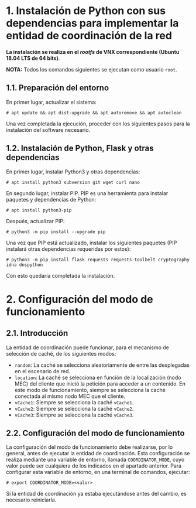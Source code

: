 # 1. Instalación de Python con sus dependencias para implementar la entidad de coordinación de la red

**La instalación se realiza en el _rootfs_ de VNX correspondiente (Ubuntu 18.04 LTS de 64 bits)**.

**NOTA:** Todos los comandos siguientes se ejecutan como usuario `root`.

## 1.1. Preparación del entorno

En primer lugar, actualizar el sistema:

```
# apt update && apt dist-upgrade && apt autoremove && apt autoclean
```

Una vez completada la ejecución, proceder con los siguientes pasos para la instalación del software necesario.

## 1.2. Instalación de Python, Flask y otras dependencias

En primer lugar, instalar Python3 y otras dependencias:

```
# apt install python3 subversion git wget curl nano
```

En segundo lugar, instalar PIP. PIP es una herramienta para instalar paquetes y dependencias de Python:

```
# apt install python3-pip
```

Después, actualizar PIP:

```
# python3 -m pip install --upgrade pip
```

Una vez que PIP está actualizado, instalar los siguientes paquetes (PIP instalará otras dependencias requeridas por estos):

```
# python3 -m pip install flask requests requests-toolbelt cryptography idna dnspython
```

Con esto quedaría completada la instalación.

# 2. Configuración del modo de funcionamiento

## 2.1. Introducción

La entidad de coordinación puede funcionar, para el mecanismo de selección de caché, de los siguientes modos:

- `random`: La caché se selecciona aleatoriamente de entre las desplegadas en el escenario de red.
- `location`: La caché se selecciona en función de la localización (nodo MEC) del cliente que inició la petición para acceder a un contenido. En este modo de funcionamiento, siempre se selecciona la caché conectada al mismo nodo MEC que el cliente.
- `vCache1`: Siempre se selecciona la caché `vCache1`.
- `vCache2`: Siempre se selecciona la caché `vCache2`.
- `vCache3`: Siempre se selecciona la caché `vCache3`.

## 2.2. Configuración del modo de funcionamiento

La configuración del modo de funcionamiento debe realizarse, por lo general, antes de ejecutar la entidad de coordinación. Esta configuración se realiza mediante una variable de entorno, llamada `COORDINATOR_MODE`, cuyo valor puede ser cualquiera de los indicados en el apartado anterior. Para configurar esta variable de entorno, en una terminal de comandos, ejecutar:

```
# export COORDINATOR_MODE=<valor>
```

Si la entidad de coordinación ya estaba ejecutándose antes del cambio, es necesario reiniciarla.
